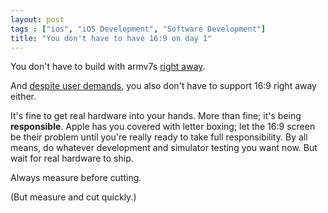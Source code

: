 ```yaml
---
layout: post
tags : ["ios", "iOS Development", "Software Development"]
title: "You don't have to have 16:9 on day 1"
---
```

You don't have to build with armv7s [right away][1].

And [despite user demands][2], you also don't have to support 16:9 right away either.

It's fine to get real hardware into your hands. More than fine; it's being **responsible**. Apple has you covered with letter boxing; let the 16:9 screen be their problem until you're really ready to take full responsibility. By all means, do whatever development and simulator testing you want now. But wait for real hardware to ship.

Always measure before cutting.

(But measure and cut quickly.)

[1]: http://wanderingcoder.net/2012/09/16/no-armv7s-til-tested/
[2]: http://daringfireball.net/linked/2012/09/18/netflix-iphone
